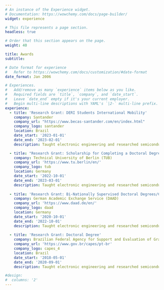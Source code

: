 ```yaml
---
# An instance of the Experience widget.
# Documentation: https://wowchemy.com/docs/page-builder/
widget: experience

# This file represents a page section.
headless: true

# Order that this section appears on the page.
weight: 40

title: Awards
subtitle:

# Date format for experience
#   Refer to https://wowchemy.com/docs/customization/#date-format
date_format: Jan 2006

# Experiences.
#   Add/remove as many `experience` items below as you like.
#   Required fields are `title`, `company`, and `date_start`.
#   Leave `date_end` empty if it's your current employer.
#   Begin multi-line descriptions with YAML's `|2-` multi-line prefix.
experience:
  - title: 'Research Grant: DERI Students International Mobility'
    company: Santander
    company_url: "https://www.becas-santander.com/en/index.html"
    company_logo: santander
    location: Brazil
    date_start: '2023-01-01'
    date_end: '2023-02-01'
    description: Taught electronic engineering and researched semiconductor physics.

  - title: "Research Grant: Scholarship for Completing a Doctoral Degree (PAS)"
    company: Technical University of Berlin (TUB)
    company_url: 'https://www.tu.berlin/en/'
    company_logo: tub
    location: Germany
    date_start: '2022-10-01'
    date_end: '2023-03-01'
    description: Taught electronic engineering and researched semiconductor physics.
    
  - title: 'Research Grant: Bi‑Nationally Supervised Doctoral Degrees/Cotutelle'
    company: German Academic Exchange Service (DAAD)
    company_url: 'https://www.daad.de/en/'
    company_logo: daad
    location: Germany
    date_start: '2020-10-01'
    date_end: '2022-10-01'
    description: Taught electronic engineering and researched semiconductor physics.
    
  - title: 'Research Grant: Doctoral Degree'
    company: Brazilian Federal Agency for Support and Evaluation of Graduate Education (CAPES)
    company_url: 'https://www.gov.br/capes/pt-br'
    company_logo: capes_4
    location: Brazil
    date_start: '2018-05-01'
    date_end: '2020-09-01'
    description: Taught electronic engineering and researched semiconductor physics.

#design:
#  columns: '2'
---
```

